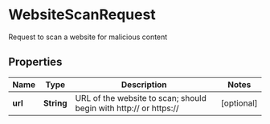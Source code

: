

# WebsiteScanRequest

Request to scan a website for malicious content
## Properties

Name | Type | Description | Notes
------------ | ------------- | ------------- | -------------
**url** | **String** | URL of the website to scan; should begin with http:// or https:// |  [optional]



